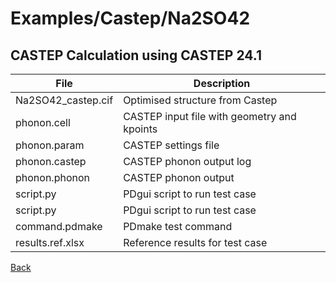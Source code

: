 # Examples/Castep/Na2SO42
## CASTEP Calculation using CASTEP 24.1

| **File**           | **Description**                                |
| -------------------| ---------------------------------------------- |
| Na2SO42_castep.cif | Optimised structure from Castep |
| phonon.cell        | CASTEP input file with geometry and kpoints |
| phonon.param       | CASTEP settings file |
| phonon.castep      | CASTEP phonon output log |
| phonon.phonon      | CASTEP phonon output |
| script.py          | PDgui script to run test case |
| script.py          | PDgui script to run test case |
| command.pdmake     | PDmake test command |
| results.ref.xlsx   | Reference results for test case |

[Back](..)
